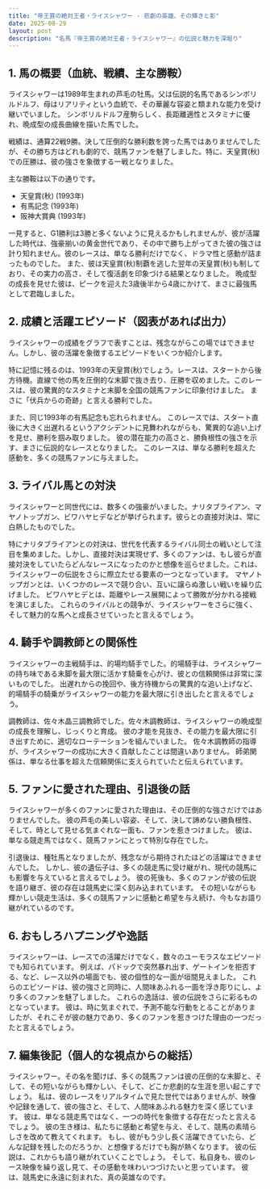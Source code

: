 ```yaml
---
title: "帝王賞の絶対王者・ライスシャワー - 悲劇の英雄、その輝きと影"
date: 2025-08-29
layout: post
description: "名馬『帝王賞の絶対王者・ライスシャワー』の伝説と魅力を深堀り"
---
```


## 1. 馬の概要（血統、戦績、主な勝鞍）

ライスシャワーは1989年生まれの芦毛の牡馬。父は伝説的名馬であるシンボリルドルフ、母はリアリティという血統で、その華麗な容姿と類まれな能力を受け継いでいました。  シンボリルドルフ産駒らしく、長距離適性とスタミナに優れ、晩成型の成長曲線を描いた馬でした。

戦績は、通算22戦9勝。決して圧倒的な勝利数を誇った馬ではありませんでしたが、その勝ち方はどれも劇的で、競馬ファンを魅了しました。特に、天皇賞(秋)での圧勝は、彼の強さを象徴する一戦となりました。

主な勝鞍は以下の通りです。

* 天皇賞(秋) (1993年)
* 有馬記念 (1993年)
* 阪神大賞典 (1993年)

一見すると、G1勝利は3勝と多くないように見えるかもしれませんが、彼が活躍した時代は、強豪揃いの黄金世代であり、その中で勝ち上がってきた彼の強さは計り知れません。彼のレースは、単なる勝利だけでなく、ドラマ性と感動が詰まったものでした。  また、彼は天皇賞(秋)制覇を逃した翌年の天皇賞(秋)も制しており、その実力の高さ、そして復活劇を印象づける結果となりました。  晩成型の成長を見せた彼は、ピークを迎えた3歳後半から4歳にかけて、まさに最強馬として君臨しました。


## 2. 成績と活躍エピソード（図表があれば出力）

ライスシャワーの成績をグラフで表すことは、残念ながらこの場ではできません。しかし、彼の活躍を象徴するエピソードをいくつか紹介します。

特に記憶に残るのは、1993年の天皇賞(秋)でしょう。レースは、スタートから後方待機。直線で他の馬を圧倒的な末脚で抜き去り、圧勝を収めました。このレースは、彼の驚異的なスタミナと末脚を全国の競馬ファンに印象付けました。  まさに「伏兵からの奇跡」と言える勝利でした。

また、同じ1993年の有馬記念も忘れられません。  このレースでは、スタート直後に大きく出遅れるというアクシデントに見舞われながらも、驚異的な追い上げを見せ、勝利を掴み取りました。  彼の潜在能力の高さと、勝負根性の強さを示す、まさに伝説的なレースとなりました。  このレースは、単なる勝利を超えた感動を、多くの競馬ファンに与えました。


## 3. ライバル馬との対決

ライスシャワーと同世代には、数多くの強豪がいました。ナリタブライアン、マヤノトップガン、ビワハヤヒデなどが挙げられます。彼らとの直接対決は、常に白熱したものでした。

特にナリタブライアンとの対決は、世代を代表するライバル同士の戦いとして注目を集めました。しかし、直接対決は実現せず、多くのファンは、もし彼らが直接対決をしていたらどんなレースになったのかと想像を巡らせました。これは、ライスシャワーの伝説をさらに際立たせる要素の一つとなっています。  マヤノトップガンとは、いくつかのレースで競り合い、互いに譲らぬ激しい戦いを繰り広げました。  ビワハヤヒデとは、距離やレース展開によって勝敗が分かれる接戦を演じました。  これらのライバルとの競争が、ライスシャワーをさらに強く、そして魅力的な馬へと成長させていったと言えるでしょう。


## 4. 騎手や調教師との関係性

ライスシャワーの主戦騎手は、的場均騎手でした。的場騎手は、ライスシャワーの持ち味である末脚を最大限に活かす騎乗を心がけ、彼との信頼関係は非常に深いものでした。  出遅れからの挽回や、後方待機からの驚異的な追い上げなど、的場騎手の騎乗がライスシャワーの能力を最大限に引き出したと言えるでしょう。

調教師は、佐々木晶三調教師でした。佐々木調教師は、ライスシャワーの晩成型の成長を理解し、じっくりと育成。  彼の才能を見抜き、その能力を最大限に引き出すために、適切なローテーションを組んでいました。  佐々木調教師の指導が、ライスシャワーの成功に大きく貢献したことは間違いありません。  師弟関係は、単なる仕事を超えた信頼関係に支えられていたと伝えられています。


## 5. ファンに愛された理由、引退後の話

ライスシャワーが多くのファンに愛された理由は、その圧倒的な強さだけではありませんでした。  彼の芦毛の美しい容姿、そして、決して諦めない勝負根性、そして、時として見せる気まぐれな一面も、ファンを惹きつけました。  彼は、単なる競走馬ではなく、競馬ファンにとって特別な存在でした。

引退後は、種牡馬となりましたが、残念ながら期待されたほどの活躍はできませんでした。  しかし、彼の遺伝子は、多くの競走馬に受け継がれ、現代の競馬にも影響を与えていると言えるでしょう。  彼の死後も、多くのファンが彼の伝説を語り継ぎ、彼の存在は競馬史に深く刻み込まれています。  その短いながらも輝かしい競走生活は、多くの競馬ファンに感動と希望を与え続け、今もなお語り継がれているのです。


## 6. おもしろハプニングや逸話

ライスシャワーは、レースでの活躍だけでなく、数々のユーモラスなエピソードでも知られています。  例えば、パドックで突然暴れ出す、ゲートインを拒否する、など、レース以外の場面でも、彼の個性的な一面が垣間見えました。  これらのエピソードは、彼の強さと同時に、人間味あふれる一面を浮き彫りにし、より多くのファンを魅了しました。  これらの逸話は、彼の伝説をさらに彩るものとなっています。  彼は、時に気まぐれで、予測不能な行動をとることがありましたが、それこそが彼の魅力であり、多くのファンを惹きつけた理由の一つだったと言えるでしょう。


## 7. 編集後記（個人的な視点からの総括）

ライスシャワー。その名を聞けば、多くの競馬ファンは彼の圧倒的な末脚と、そして、その短いながらも輝かしい、そして、どこか悲劇的な生涯を思い起こすでしょう。  私は、彼のレースをリアルタイムで見た世代ではありませんが、映像や記録を通して、彼の強さと、そして、人間味あふれる魅力を深く感じています。  彼は、単なる競走馬ではなく、一つの時代を象徴する存在だったと言えるでしょう。  彼の生き様は、私たちに感動と希望を与え、そして、競馬の素晴らしさを改めて教えてくれます。  もし、彼がもう少し長く活躍できていたら、どんな記録を残したのだろうか、と想像するだけでも胸が熱くなります。  彼の伝説は、これからも語り継がれていくことでしょう。  そして、私自身も、彼のレース映像を繰り返し見て、その感動を味わいつづけたいと思っています。  彼は、競馬史に永遠に刻まれた、真の英雄なのです。
